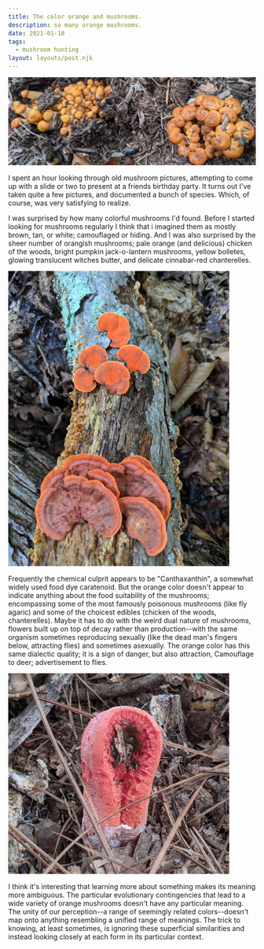 ```yaml
---
title: The color orange and mushrooms.
description: so many orange mushrooms.
date: 2021-01-10
tags:
  - mushroom hunting
layout: layouts/post.njk
---
```


![""](/img/2021_01_10_honey.jpg)

I spent an hour looking through old mushroom pictures, attempting to come up with a slide or two to present at a friends birthday party. It turns out I've taken quite a few pictures, and documented a bunch of species. Which, of course, was very satisfying to realize.  

I was surprised by how many colorful mushrooms I'd found. Before I started looking for mushrooms regularly I think that i imagined them as mostly brown, tan, or white; camouflaged or hiding. And I was also surprised by the sheer number of orangish mushrooms; pale orange (and delicious) chicken of the woods, bright pumpkin jack-o-lantern mushrooms, yellow bolletes, glowing translucent witches butter, and delicate cinnabar-red chanterelles. 

<img src="/img/2020_11_29_cinnabar.jpg" width="150" style="width: 450px" />

Frequently the chemical culprit appears to be "Canthaxanthin", a somewhat widely used food dye caratenoid. But the orange color doesn't appear to indicate anything about the food suitability of the mushrooms; encompassing some of the most famously poisonous mushrooms (like fly agaric) and some of the choicest edibles (chicken of the woods, chanterelles). Maybe it has to do with the weird dual nature of mushrooms, flowers built up on top of decay rather than production--with the same organism sometimes reproducing sexually  (like the dead man's fingers below, attracting flies) and sometimes asexually. The orange color has this same dialectic quality; it is a sign of danger, but also attraction, Camouflage to deer; advertisement to flies. 


<img src="/img/2021_01_10_dead_man.jpg" width="150" style="width: 450px" />


I think it's interesting that learning more about something makes its meaning more ambiguous. The particular evolutionary contingencies that lead to a wide variety of orange mushrooms doesn't have any particular meaning. The unity of our perception--a range of seemingly related colors--doesn't map onto anything resembling a unified range of meanings. The trick to knowing, at least sometimes, is ignoring these superficial similarities and instead looking closely at each form in its particular context. 